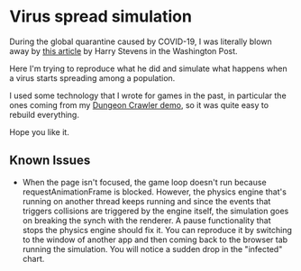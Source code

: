 # Virus spread simulation

During the global quarantine caused by COVID-19, I was literally blown away by [this article](https://www.washingtonpost.com/graphics/2020/world/corona-simulator/) by Harry Stevens in the Washington Post.

Here I'm trying to reproduce what he did and simulate what happens when a virus starts spreading among a population.

I used some technology that I wrote for games in the past, in particular the ones coming from my [Dungeon Crawler demo](https://github.com/dannycalleri/dungeon-crawler), so it was quite easy to rebuild everything.

Hope you like it.

## Known Issues

* When the page isn't focused, the game loop doesn't run because requestAnimationFrame is blocked. However, the physics engine that's running on another thread keeps running and since the events that triggers collisions are triggered by the engine itself, the simulation goes on breaking the synch with the renderer. A pause functionality that stops the physics engine should fix it. You can reproduce it by switching to the window of another app and then coming back to the browser tab running the simulation. You will notice a sudden drop in the "infected" chart.
